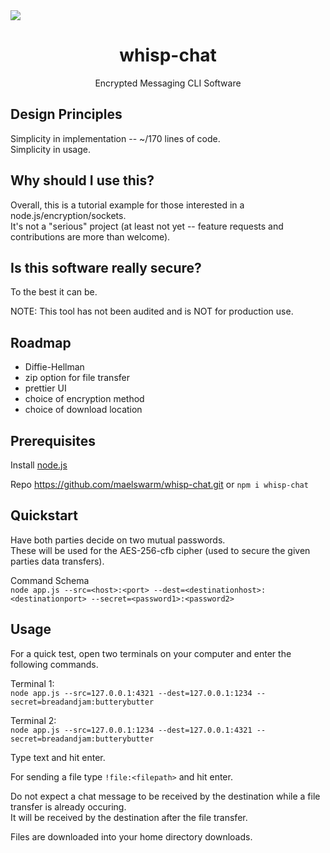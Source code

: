 <img src="https://user-images.githubusercontent.com/6314185/186470558-9c343d9d-bb07-4c30-9d3b-1a95940fe4d0.jpg"/>
<h1 align="center">whisp-chat</h1>
<p align="center">Encrypted Messaging CLI Software</p>

## Design Principles

Simplicity in implementation -- ~/170 lines of code.  
Simplicity in usage.

## Why should I use this?

Overall, this is a tutorial example for those interested in a node.js/encryption/sockets.  
It's not a "serious" project (at least not yet -- feature requests and contributions are more than welcome).

## Is this software really secure?

To the best it can be.

NOTE: This tool has not been audited and is NOT for production use.

## Roadmap

* Diffie-Hellman
* zip option for file transfer
* prettier UI  
* choice of encryption method
* choice of download location

## Prerequisites

Install <a href="https://nodejs.org/en/download/">node.js</a>

Repo <a herf="https://github.com/maelswarm/whisp-chat.git">https://github.com/maelswarm/whisp-chat.git</a> or ```npm i whisp-chat```

## Quickstart

Have both parties decide on two mutual passwords.  
These will be used for the AES-256-cfb cipher (used to secure the given parties data transfers).

Command Schema  
```node app.js --src=<host>:<port> --dest=<destinationhost>:<destinationport> --secret=<password1>:<password2>```

## Usage

For a quick test, open two terminals on your computer and enter the following commands.

Terminal 1:  
```node app.js --src=127.0.0.1:4321 --dest=127.0.0.1:1234 --secret=breadandjam:butterybutter```

Terminal 2:  
```node app.js --src=127.0.0.1:1234 --dest=127.0.0.1:4321 --secret=breadandjam:butterybutter```

Type text and hit enter.

For sending a file type ```!file:<filepath>``` and hit enter.  

Do not expect a chat message to be received by the destination while a file transfer is already occuring.  
It will be received by the destination after the file transfer.  

Files are downloaded into your home directory downloads. 

